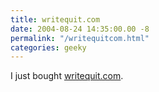 ```yaml
---
title: writequit.com
date: 2004-08-24 14:35:00.00 -8
permalink: "/writequitcom.html"
categories: geeky
---
```

I just bought [writequit.com](http://www.writequit.com/).
